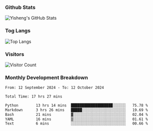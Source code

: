 ### Github Stats
![Yisheng's GitHub Stats](https://github-readme-stats-9qabuvhk1-gongyisheng.vercel.app/api?username=gongyisheng&count_private=true&show_icons=true)
### Tog Langs
![Top Langs](https://github-readme-stats-9qabuvhk1-gongyisheng.vercel.app/api/top-langs/?username=gongyisheng&layout=compact)
### Visitors
![Visitor Count](https://profile-counter.glitch.me/gongyisheng/count.svg)
### Monthly Development Breakdown
<!--START_SECTION:waka-->

```txt
From: 12 September 2024 - To: 12 October 2024

Total Time: 17 hrs 27 mins

Python        13 hrs 14 mins  ███████████████████░░░░░░   75.78 %
Markdown      3 hrs 26 mins   █████░░░░░░░░░░░░░░░░░░░░   19.69 %
Bash          21 mins         ▓░░░░░░░░░░░░░░░░░░░░░░░░   02.04 %
YAML          16 mins         ▒░░░░░░░░░░░░░░░░░░░░░░░░   01.61 %
Text          6 mins          ░░░░░░░░░░░░░░░░░░░░░░░░░   00.66 %
```

<!--END_SECTION:waka-->
